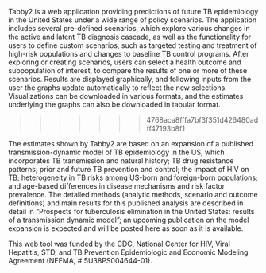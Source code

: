 Tabby2 is a web application providing predictions of future TB epidemiology in
the United States under a wide range of policy scenarios. The application
includes several pre-defined scenarios, which explore various changes in the
active and latent TB diagnosis cascade, as well as the functionality for users
to define custom scenarios, such as targeted testing and treatment of high-risk
populations and changes to baseline TB control programs. After exploring or
creating scenarios, users can select a health outcome and subpopulation of
interest, to compare the results of one or more of these scenarios. Results are
displayed graphically, and following inputs from the user the graphs update
automatically to reflect the new selections. Visualizations can be downloaded
in various formats, and the estimates underlying the graphs can also be
downloaded in tabular format.
>>>>>>> 4768aca8fffa7bf3f351d426480adff47193b8f1

The estimates shown by Tabby2 are based on an expansion of a published
transmission-dynamic model of TB epidemiology in the US, which incorporates TB
transmission and natural history; TB drug resistance patterns; prior and future
TB prevention and control; the impact of HIV on TB; heterogeneity in TB risks
among US-born and foreign-born populations; and age-based differences in
disease mechanisms and risk factor prevalence. The detailed methods (analytic
methods, scenario and outcome definitions) and main results for this published
analysis are described in detail in “Prospects for tuberculosis elimination in
the United States: results of a transmission dynamic model”; an upcoming
publication on the model expansion is expected and will be posted here as soon
as it is available.  

This web tool was funded by the CDC, National Center for HIV, Viral Hepatitis,
STD, and TB Prevention Epidemiologic and Economic Modeling Agreement (NEEMA, \#
5U38PS004644-01).

